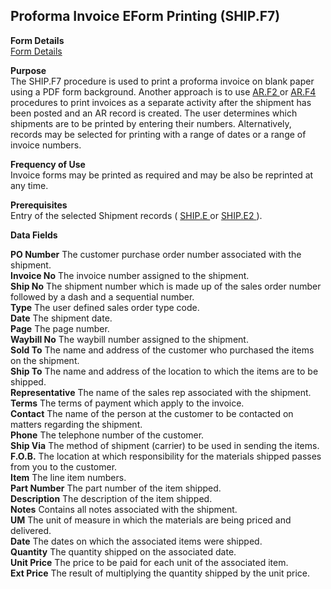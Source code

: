 ##  Proforma Invoice EForm Printing (SHIP.F7)

<PageHeader />

**Form Details**  
[ Form Details ](SHIP-F7-1/README.md)   

**Purpose**  
The SHIP.F7 procedure is used to print a proforma invoice on blank paper using a PDF form background. Another approach is to use [ AR.F2 ](../../../../rover/AP-OVERVIEW/AP-ENTRY/ACCT-CONTROL/ACCT-CONTROL-1/ar-e/AR-E-4/AR-F2) or [ AR.F4 ](../../../../rover/AP-OVERVIEW/AP-ENTRY/AP-E/CHECKS-E/AP-CONTROL/AP-CONTROL-2/FORM-CONTROL/FORM-CONTROL-3/AR-F4) procedures to print invoices as a separate activity after the shipment has been posted and an AR record is created. The user determines which shipments are to be printed by entering their numbers. Alternatively, records may be selected for printing with a range of dates or a range of invoice numbers. 

**Frequency of Use**  
Invoice forms may be printed as required and may be also be reprinted at any
time.

**Prerequisites**  
Entry of the selected Shipment records ( [ SHIP.E ](../../../../rover/AP-OVERVIEW/AP-ENTRY/AP-E/AP-E-1/CURRENCY-CONTROL/SO-E/SO-E-4/SHIP-E) or [ SHIP.E2 ](../../../../rover/AP-OVERVIEW/AP-ENTRY/AP-E/AP-E-1/CURRENCY-CONTROL/SO-E/SO-E-4/SHIP-E/SO-P1/SHIP-E2) ). 

**Data Fields**

**PO Number** The customer purchase order number associated with the shipment.  
**Invoice No** The invoice number assigned to the shipment.  
**Ship No** The shipment number which is made up of the sales order number
followed by a dash and a sequential number.  
**Type** The user defined sales order type code.  
**Date** The shipment date.  
**Page** The page number.  
**Waybill No** The waybill number assigned to the shipment.  
**Sold To** The name and address of the customer who purchased the items on
the shipment.  
**Ship To** The name and address of the location to which the items are to be
shipped.  
**Representative** The name of the sales rep associated with the shipment.  
**Terms** The terms of payment which apply to the invoice.  
**Contact** The name of the person at the customer to be contacted on matters
regarding the shipment.  
**Phone** The telephone number of the customer.  
**Ship Via** The method of shipment (carrier) to be used in sending the items.  
**F.O.B.** The location at which responsibility for the materials shipped
passes from you to the customer.  
**Item** The line item numbers.  
**Part Number** The part number of the item shipped.  
**Description** The description of the item shipped.  
**Notes** Contains all notes associated with the shipment.  
**UM** The unit of measure in which the materials are being priced and
delivered.  
**Date** The dates on which the associated items were shipped.  
**Quantity** The quantity shipped on the associated date.  
**Unit Price** The price to be paid for each unit of the associated item.  
**Ext Price** The result of multiplying the quantity shipped by the unit
price.  
  
<badge text= "Version 8.10.57" vertical="middle" />

<PageFooter />